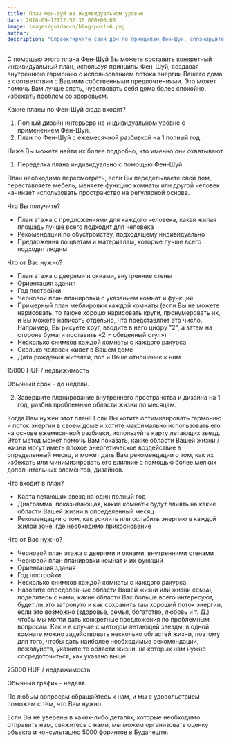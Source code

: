 ```yaml
---
title: План Фен-Шуй на индивидуальном уровне
date: 2018-09-12T12:52:36.000+06:00
image: images/guidance/blog-post-6.png
author: 
description: "Спроектируйте свой дом по принципам Фен-Шуй, спланируйте дом по Фен-Шуй"
---
```


С помощью этого плана Фен-Шуй Вы можете составить конкретный индивидуальный план, используя принципы Фен-Шуй, создавая внутреннюю гармонию с использованием потока энергии Вашего дома в соответствии с Вашими собственными предпочтениями. Это может помочь Вам лучше спать, чувствовать себя дома более спокойно, избежать проблем со здоровьем.

Какие планы по Фен-Шуй сюда входят?
1. Полный дизайн интерьера на индивидуальном уровне с применением Фен-Шуй.
2. План по Фен-Шуй с ежемесячной разбивкой на 1 полный год.

Ниже Вы можете найти их более подробно, что именно они охватывают

1. Переделка плана индивидуально с помощью Фен-Шуй.

План необходимо пересмотреть, если Вы переделываете свой дом, переставляете мебель, меняете функцию комнаты или другой человек начинает использовать пространство на регулярной основе.

Что Вы получите?
- План этажа с предложениями для каждого человека, какая жилая площадь лучше всего подходит для человека
- Рекомендации по обустройству, подходящему индивидуально
- Предложения по цветам и материалам, которые лучше всего подходят людям

Что от Вас нужно?
- План этажа с дверями и окнами, внутренние стены
- Ориентация здания
- Год постройки
- Черновой план планировки с указанием комнат и функций
- Примерный план меблировки каждой комнаты (если Вы не можете нарисовать, то также хорошо нарисовать круги, пронумеровать их, и Вы можете написать отдельно, что представляет это число. Например, Вы рисуете круг, вводите в него цифру "2", а затем на стороне бумаги поставить «2 = обеденный стул»)
- Несколько снимков каждой комнаты с каждого ракурса
- Сколько человек живет в Вашем доме
- Дата рождения жителей, пол и Ваше отношение к ним

15000 HUF / недвижимость

Обычный срок - до недели.

2. Завершите планирование внутреннего пространства и дизайна на 1 год, разбив проблемные области жизни по месяцам.

Когда Вам нужен этот план?
Если Вы хотите оптимизировать гармонию и поток энергии в своем доме и хотите максимально использовать его на основе ежемесячной разбивки, используйте карту летающих звезд.
Этот метод может помочь Вам показать, какие области Вашей жизни / жизни могут иметь плохое энергетическое воздействие в определенный месяц, и может дать Вам рекомендации о том, как их избежать или минимизировать его влияние с помощью более мелких дополнительных элементов, дизайнов.

Что входит в план?
- Карта летающих звезд на один полный год
- Диаграмма, показывающая, какие комнаты будут влиять на какие области Вашей жизни в определенный месяц
- Рекомендации о том, как усилить или ослабить энергию в каждой жилой зоне, где необходимо прикосновение

Что от Вас нужно?
- Черновой план этажа с дверями и окнами, внутренними стенами
- Черновой план планировки комнат и их функций
- Ориентация здания
- Год постройки
- Несколько снимков каждой комнаты с каждого ракурса
- Назовите определенные области Вашей жизни или жизни семьи, поделитесь с нами, какие области Вас больше всего интересуют, будет ли это затронуто и как сохранить там хороший поток энергии, если это возможно (здоровье, семья, богатство, любовь и т. Д.) чтобы мы могли дать конкретные предложения по проблемным вопросам. Как и в случае с методом летающей звезды, в одной комнате можно задействовать несколько областей жизни, поэтому для того, чтобы дать наиболее необходимые рекомендации, пожалуйста, укажите те области жизни, на которых нам нужно сосредоточиться, как указано выше.

25000 HUF / недвижимость

Обычный график - неделя.

По любым вопросам обращайтесь к нам, и мы с удовольствием поможем с тем, что Вам нужно.

Если Вы не уверены в каких-либо деталях, которые необходимо отправить нам, свяжитесь с нами, мы можем организовать оценку объекта и консультацию 5000 форинтов в Будапеште. 